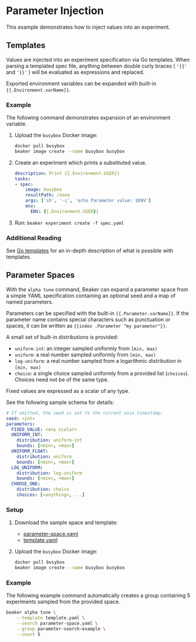 # Parameter Injection

This example demonstrates how to inject values into an experiment.

## Templates

Values are injected into an experiment specification via Go templates. When
parsing a templated spec file, anything between double curly braces ( `'{{'` and
`'}}'` ) will be evaluated as expressions and replaced.

Exported environment variables can be expanded with built-in `{{.Environment.varName}}`.

### Example

The following command demonstrates expansion of an environment variable.

1. Upload the `busybox` Docker image:
   ```bash
   docker pull busybox
   beaker image create --name busybox busybox
   ```

1. Create an experiment which prints a substituted value.
   ```yaml
   description: Print {{.Environment.USER}}
   tasks:
   - spec:
       image: busybox
       resultPath: /none
       args: ['sh', '-c', 'echo Parameter value: $ENV']
       env:
         ENV: {{.Environment.USER}}
   ```

1. Run: `beaker experiment create -f spec.yaml`

### Additional Reading

See [Go templates](https://golang.org/pkg/text/template/) for an in-depth
description of what is possible with templates.

## Parameter Spaces

With the `alpha tune` command, Beaker can expand a parameter space from a simple
YAML specification containing an optional seed and a map of named parameters.

Parameters can be specified with the built-in `{{.Parameter.varName}}`. If the
parameter name contains special characters such as punctuation or spaces, it can
be written as `{{index .Parameter "my parameter"}}`.

A small set of built-in distributions is provided:
- `uniform-int`: an integer sampled uniformly from `[min, max)`
- `uniform`: a real number sampled uniformly from `[min, max)`
- `log-uniform`: a real number sampled from a logarithmic distribution in `[min, max)`
- `choice`: a single choice sampled uniformly from a provided list (`choices`).
   Choices need not be of the same type.

Fixed values are expressed as a scalar of any type.

See the following sample schema for details:
```yaml
# If omitted, the seed is set to the current unix timestamp.
seed: <int> 
parameters:
  FIXED_VALUE: <any scalar>
  UNIFORM_INT:
    distribution: uniform-int
    bounds: [<min>, <max>]
  UNIFORM_FLOAT:
    distribution: uniform
    bounds: [<min>, <max>]
  LOG_UNIFORM:
    distribution: log-uniform
    bounds: [<min>, <max>]
  CHOOSE_ONE:
    distribution: choice
    choices: [<anything>, ...]
```

### Setup

1. Download the sample space and template:
   - [parameter-space.yaml](./parameter-space.yaml)
   - [template.yaml](./template.yaml)

1. Upload the `busybox` Docker image:
   ```bash
   docker pull busybox
   beaker image create --name busybox busybox
   ```

### Example

The following example command automatically creates a group containing 5
experiments sampled from the provided space.

```bash
beaker alpha tune \
    --template template.yaml \
    --search parameter-space.yaml \
    --group parameter-search-example \
    --count 5
```
